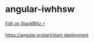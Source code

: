 # angular-iwhhsw

[Edit on StackBlitz ⚡️](https://stackblitz.com/edit/angular-iwhhsw)

<https://angular.io/start/start-deployment>
